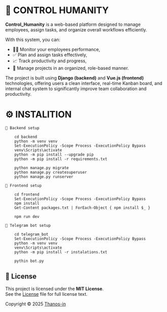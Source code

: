 # 🧠 CONTROL HUMANITY 

**Control_Humanity** is a web-based platform designed to manage employees, assign tasks, and organize overall workflows efficiently.

With this system, you can:

- 👨‍💼 Monitor your employees performance,
- ✅ Plan and assign tasks effectively,
- 📈 Track productivity and progress,
- 📅 Manage projects in an organized, role-based manner.

The project is built using **Django (backend)** and **Vue.js (frontend)** technologies, offering users a clean interface, real-time Kanban board, and internal chat system to significantly improve team collaboration and productivity.

# ⚙️ INSTALITION 

    📁 Backend setup 

        cd backend
        python -m venv venv
        Set-ExecutionPolicy -Scope Process -ExecutionPolicy Bypass
        venv\Scripts\activate
        python -m pip install --upgrade pip
        python -m pip install -r requirements.txt

        python manage.py migrate
        python manage.py createsuperuser
        python manage.py runserver

    📁 Frontend setup 
        
        cd frontend
        Set-ExecutionPolicy -Scope Process -ExecutionPolicy Bypass
        npm install
        Get-Content packages.txt | ForEach-Object { npm install $_ }

        npm run dev
    
    📁 Telegram bot setup  
        
        cd telegram_bot
        Set-ExecutionPolicy -Scope Process -ExecutionPolicy Bypass
        python -m venv venv
        venv\Scripts\activate
        python -m pip install -r instalations.txt

        pythin bot.py

## 📄 License

This project is licensed under the **MIT License**.  
See the [License](License) file for full license text.

Copyright © 2025 [Thanos-in](https://github.com/Thanos-in)        